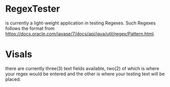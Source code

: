 # RegexTester
is currently a light-weight application in testing Regexes. Such Regexes follows the format from https://docs.oracle.com/javase/7/docs/api/java/util/regex/Pattern.html.
# Visals
there are currently three(3) text fields available, two(2) of which is where your regex would be entered and the other is where your testing text will be placed.
